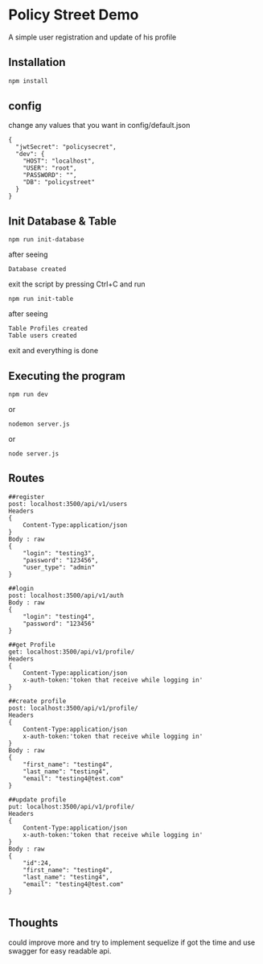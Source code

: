 # Policy Street Demo

A simple user registration and update of his profile

## Installation

```bash
npm install
```

## config

change any values that you want in config/default.json

```
{
  "jwtSecret": "policysecret",
  "dev": {
    "HOST": "localhost",
    "USER": "root",
    "PASSWORD": "",
    "DB": "policystreet"
  }
}
```

## Init Database & Table

```
npm run init-database
```

after seeing

```
Database created
```

exit the script by pressing Ctrl+C
and run

```
npm run init-table
```

after seeing

```
Table Profiles created
Table users created
```

exit and everything is done

## Executing the program

```
npm run dev
```

or

```
nodemon server.js
```

or

```
node server.js
```

## Routes

```
##register
post: localhost:3500/api/v1/users
Headers
{
    Content-Type:application/json
}
Body : raw
{
    "login": "testing3",
    "password": "123456",
    "user_type": "admin"
}

##login
post: localhost:3500/api/v1/auth
Body : raw
{
    "login": "testing4",
    "password": "123456"
}

##get Profile
get: localhost:3500/api/v1/profile/
Headers
{
    Content-Type:application/json
    x-auth-token:'token that receive while logging in'
}

##create profile
post: localhost:3500/api/v1/profile/
Headers
{
    Content-Type:application/json
    x-auth-token:'token that receive while logging in'
}
Body : raw
{
    "first_name": "testing4",
    "last_name": "testing4",
    "email": "testing4@test.com"
}

##update profile
put: localhost:3500/api/v1/profile/
Headers
{
    Content-Type:application/json
    x-auth-token:'token that receive while logging in'
}
Body : raw
{
    "id":24,
    "first_name": "testing4",
    "last_name": "testing4",
    "email": "testing4@test.com"
}


```

## Thoughts

could improve more and try to implement sequelize if got the time and use swagger for easy readable api.
